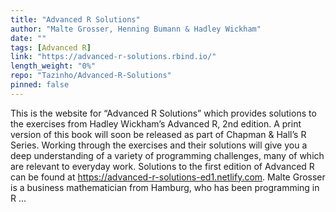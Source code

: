 ```yaml
---
title: "Advanced R Solutions"
author: "Malte Grosser, Henning Bumann & Hadley Wickham"
date: ""
tags: [Advanced R]
link: "https://advanced-r-solutions.rbind.io/"
length_weight: "0%"
repo: "Tazinho/Advanced-R-Solutions"
pinned: false
---
```


This is the website for “Advanced R Solutions” which provides solutions to the exercises from Hadley Wickham’s Advanced R, 2nd edition. A print version of this book will soon be released as part of Chapman & Hall’s R Series. Working through the exercises and their solutions will give you a deep understanding of a variety of programming challenges, many of which are relevant to everyday work. Solutions to the first edition of Advanced R can be found at https://advanced-r-solutions-ed1.netlify.com. Malte Grosser is a business mathematician from Hamburg, who has been programming in R ...
